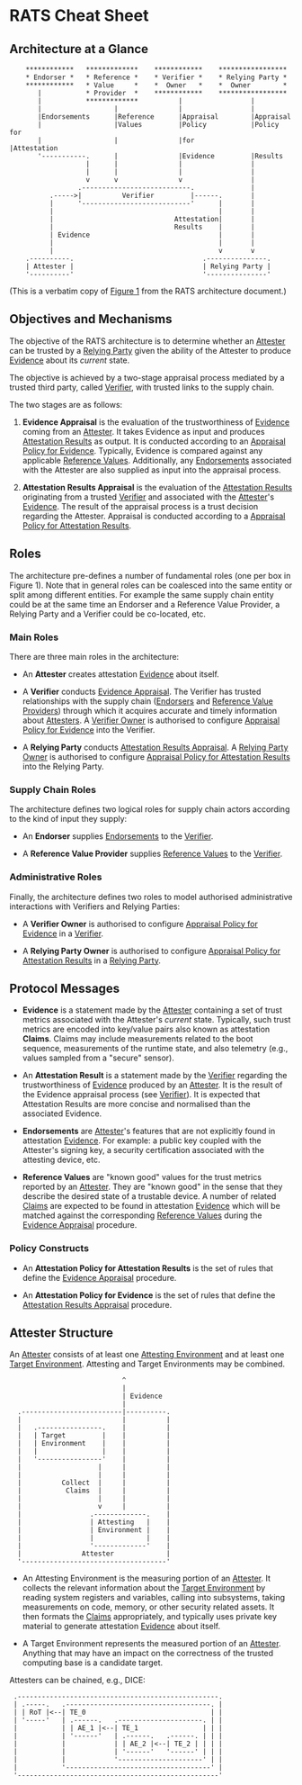 # RATS Cheat Sheet

## Architecture at a Glance

```
    ************   *************    ************    *****************
    * Endorser *   * Reference *    * Verifier *    * Relying Party *
    ************   * Value     *    *  Owner   *    *  Owner        *
       |           * Provider  *    ************    *****************
       |           *************          |                 |
       |                  |               |                 |
       |Endorsements      |Reference      |Appraisal        |Appraisal
       |                  |Values         |Policy           |Policy for
       |                  |               |for              |Attestation
       '-----------.      |               |Evidence         |Results
                   |      |               |                 |
                   |      |               |                 |
                   v      v               v                 |
                 .---------------------------.              |
          .----->|          Verifier         |------.       |
          |      '---------------------------'      |       |
          |                                         |       |
          |                              Attestation|       |
          |                              Results    |       |
          | Evidence                                |       |
          |                                         |       |
          |                                         v       v
    .----------.                                .---------------.
    | Attester |                                | Relying Party |
    '----------'                                '---------------'
```
(This is a verbatim copy of [Figure 1](https://www.ietf.org/archive/id/draft-ietf-rats-architecture-14.html#figure-1) from the RATS architecture document.)

## Objectives and Mechanisms

The objective of the RATS architecture is to determine whether an [Attester](#attester) can be trusted by a [Relying Party](#rp) given the ability of the Attester to produce [Evidence](#evidence) about its *current* state.

The objective is achieved by a two-stage appraisal process mediated by a trusted third party, called [Verifier](#verifier), with trusted links to the supply chain.

The two stages are as follows:

1. <a name="evidence-appraisal">**Evidence Appraisal**</a> is the evaluation of the trustworthiness of [Evidence](#evidence) coming from an [Attester](#attester).  It takes Evidence as input and produces [Attestation Results](#ar) as output.  It is conducted according to an [Appraisal Policy for Evidence](#apfe).  Typically, Evidence is compared against any applicable [Reference Values](#ref-val).  Additionally, any [Endorsements](#endo) associated with the Attester are also supplied as input into the appraisal process.

2. <a name="ar-appraisal">**Attestation Results Appraisal**</a> is the evaluation of the [Attestation Results](#ar)
 originating from a trusted [Verifier](#verifier) and associated with the [Attester](#attester)'s [Evidence](#evidence).  The result of the appraisal process is a trust decision regarding the Attester.  Appraisal is conducted according to a [Appraisal Policy for Attestation Results](#apfar).

## Roles

The architecture pre-defines a number of fundamental roles (one per box in Figure 1).  Note that in general roles can be coalesced into the same entity or split among different entities.  For example the same supply chain entity could be at the same time an Endorser and a Reference Value Provider, a Relying Party and a Verifier could be co-located, etc.

### Main Roles

There are three main roles in the architecture:

* An <a name="attester">**Attester**</a> creates attestation [Evidence](#evidence) about itself.

* A <a name="verifier">**Verifier**</a> conducts [Evidence Appraisal](#evidence-appraisal).  The Verifier has trusted relationships with the supply chain ([Endorsers](#endorser) and [Reference Value Providers](#rv-pro)) through which it acquires accurate and timely information about [Attesters](#attester).  A [Verifier Owner](#verif-owner) is authorised to configure [Appraisal Policy for Evidence](#apfe) into the Verifier.

* A <a name="rp">**Relying Party**</a> conducts [Attestation Results Appraisal](#ar-appraisal).  A [Relying Party Owner](#rp-owner) is authorised to configure [Appraisal Policy for Attestation Results](#apfar) into the Relying Party.

### Supply Chain Roles

The architecture defines two logical roles for supply chain actors according to the kind of input they supply:

* An <a name="endorser">**Endorser**</a> supplies [Endorsements](#endo) to the [Verifier](#verifier).

* A <a name="rv-pro">**Reference Value Provider**</a> supplies [Reference Values](#ref-val) to the [Verifier](#verifier).

### Administrative Roles

Finally, the architecture defines two roles to model authorised administrative interactions with Verifiers and Relying Parties:

* A <a name="verif-owner">**Verifier Owner**</a> is authorised to configure [Appraisal Policy for Evidence](#apfe) in a [Verifier](#verifier).

* A <a name="rp-owner">**Relying Party Owner**</a> is authorised to configure [Appraisal Policy for Attestation Results](#apfar) in a [Relying Party](#rp).

## Protocol Messages

* <a name="evidence">**Evidence**</a> is a statement made by the [Attester](#attester) containing a set of trust metrics associated with the Attester's *current* state.  Typically, such trust metrics are encoded into key/value pairs also known as attestation <a name="claims">**Claims**</a>.  Claims may include measurements related to the boot sequence, measurements of the runtime state, and also telemetry (e.g., values sampled from a "secure" sensor).

* An <a name="ar">**Attestation Result**</a> is a statement made by the [Verifier](#verifier) regarding the trustworthiness of [Evidence](#evidence) produced by an [Attester](#attester).  It is the result of the Evidence appraisal process (see [Verifier](#verifier)).  It is expected that Attestation Results are more concise and normalised than the associated Evidence.

* <a name="endo">**Endorsements**</a> are [Attester](#attester)'s features that are not explicitly found in attestation [Evidence](#evidence).  For example: a public key coupled with the Attester's signing key, a security certification associated with the attesting device, etc.

* <a name="ref-val">**Reference Values**</a> are "known good" values for the trust metrics reported by an [Attester](#attester).  They are "known good" in the sense that they describe the desired state of a trustable device.  A number of related [Claims](#claims) are expected to be found in attestation [Evidence](#evidence) which will be matched against the corresponding [Reference Values](#ref-val) during the [Evidence Appraisal](#evidence-appraisal) procedure.

### Policy Constructs

* An <a name="apfar">**Attestation Policy for Attestation Results**</a> is the set of rules that define the [Evidence Appraisal](#evidence-appraisal) procedure.

* An <a name="apfe">**Attestation Policy for Evidence**</a> is the set of rules that define the [Attestation Results Appraisal](#ar-appraisal) procedure.

## Attester Structure

An [Attester](#attester) consists of at least one [Attesting Environment](#ae) and at least one [Target Environment](#te).  Attesting and Target Environments may be combined.

```
                            ^ 
                            |
                            | Evidence
                            |
  .-------------------------|----------.
  |                         |          |
  |   .----------------.    |          |
  |   | Target         |    |          |
  |   | Environment    |    |          |
  |   |                |    |          |
  |   '----------------'    |          |
  |                   |     |          |
  |                   |     |          |
  |          Collect  |     |          |
  |           Claims  |     |          |
  |                   |     |          |
  |                   v     |          |
  |                 .-------------.    |
  |                 | Attesting   |    |
  |                 | Environment |    |
  |                 |             |    |
  |                 '-------------'    |
  |               Attester             |
  '------------------------------------'
```

* An <a name="ae">Attesting Environment</a> is the measuring portion of an [Attester](#attester).  It collects the relevant information about the [Target Environment](#te) by reading system registers and variables, calling into subsystems, taking measurements on code, memory, or other security related assets.  It then formats the [Claims](#claims) appropriately, and typically uses private key material to generate attestation [Evidence](#evidence) about itself.

* A <a name="te">Target Environment</a> represents the measured portion of an [Attester](#attester).  Anything that may have an impact on the correctness of the trusted computing base is a candidate target.

Attesters can be chained, e.g., DICE:

```
 .--------------------------------------------------.
 | .-----.   .------------------------------------. |
 | | RoT |<--| TE_0                               | |
 | '-----'   | .------.   .---------------------. | |
 |           | | AE_1 |<--| TE_1                | | |
 |           | '------'   | .------.   .------. | | |
 |           |            | | AE_2 |<--| TE_2 | | | |
 |           |            | '------'   '------' | | |
 |           |            '---------------------' | |
 |           '------------------------------------' |
 '--------------------------------------------------'
```